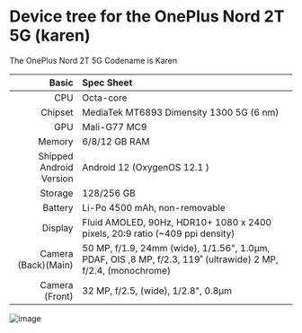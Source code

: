 Device tree for the OnePlus Nord 2T 5G (karen)
=================================================

The OnePlus Nord 2T 5G Codename is Karen 

| Basic                   | Spec Sheet                                                                                                                     |
| -----------------------:|:------------------------------------------------------------------------------------------------------------------------------ |
| CPU                     | Octa-core                                                                                                                      |
| Chipset                 | MediaTek MT6893 Dimensity 1300 5G (6 nm)                                                                                       |
| GPU                     | Mali-G77 MC9                                                                                                                   |
| Memory                  | 6/8/12 GB RAM                                                                                                                  |
| Shipped Android Version | Android 12 (OxygenOS 12.1 )                                                                                                    |
| Storage                 | 128/256 GB                                                                                                                     |
| Battery                 | Li-Po 4500 mAh, non-removable                                                                                                  |
| Display                 | Fluid AMOLED, 90Hz, HDR10+ 1080 x 2400 pixels, 20:9 ratio (~409 ppi density)                                                   |                           |
| Camera (Back)(Main)     | 50 MP, f/1.9, 24mm (wide), 1/1.56", 1.0µm, PDAF, OIS ,8 MP, f/2.3, 119˚ (ultrawide) 2 MP, f/2.4, (monochrome)                  |                                            
| Camera (Front)          | 32 MP, f/2.5, (wide), 1/2.8", 0.8µm                                                                                            |

![image](https://fdn2.gsmarena.com/vv/pics/oneplus/oneplus-nord-2t-5g-1.jpg)
